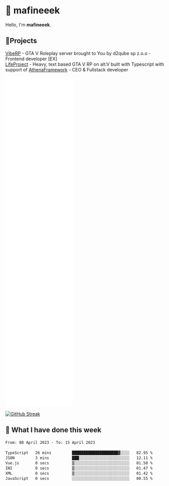 # 👋 mafineeek
Hello, I'm **mafineeek**.

## 📝Projects

[VibeRP](https://v-rp.pl) - GTA V Roleplay server brought to You by d2qube sp z.o.o - Frontend developer [EX]
<br>
[LifeProject](https://github.com/LifeProject-Roleplay/) - Heavy, text based GTA V RP on alt:V built with Typescript with support of [AthenaFramework](https://github.com/Athena-Roleplay-Framework/) - CEO & Fullstack developer

![](./github-metrics.svg)

[![GitHub Streak](https://streak-stats.demolab.com/?user=mafineeek)](https://git.io/streak-stats)

## 📰 What I have done this week
<!--START_SECTION:waka-->

```text
From: 08 April 2023 - To: 15 April 2023

TypeScript   26 mins         ████████████████████▓░░░░   82.95 %
JSON         3 mins          ███░░░░░░░░░░░░░░░░░░░░░░   12.11 %
Vue.js       0 secs          ▒░░░░░░░░░░░░░░░░░░░░░░░░   01.50 %
INI          0 secs          ▒░░░░░░░░░░░░░░░░░░░░░░░░   01.47 %
XML          0 secs          ▒░░░░░░░░░░░░░░░░░░░░░░░░   01.42 %
JavaScript   0 secs          ░░░░░░░░░░░░░░░░░░░░░░░░░   00.55 %
```

<!--END_SECTION:waka-->
